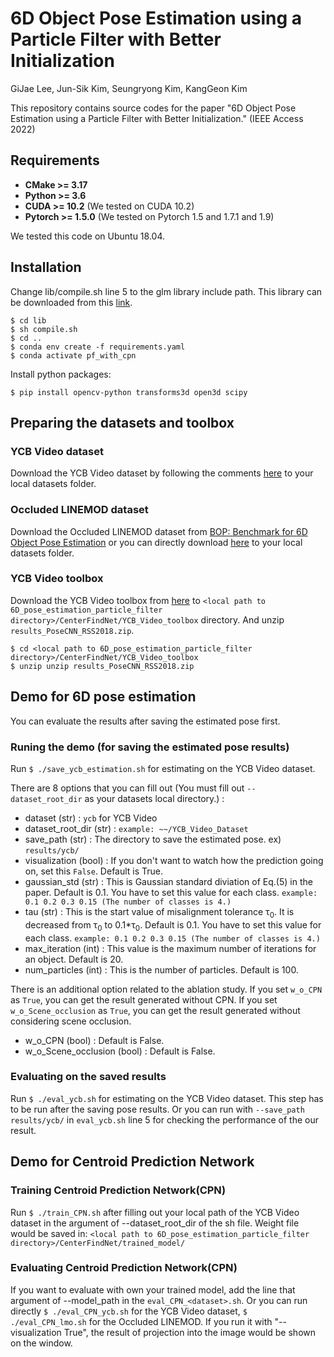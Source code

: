# 6D Object Pose Estimation using a Particle Filter with Better Initialization

GiJae Lee, Jun-Sik Kim, Seungryong Kim, KangGeon Kim

This repository contains source codes for the paper "6D Object Pose Estimation using a Particle Filter with Better Initialization." (IEEE Access 2022)

## Requirements
 * __CMake >= 3.17__
 * __Python >= 3.6__
 * __CUDA >= 10.2__     (We tested on CUDA 10.2)
 * __Pytorch >= 1.5.0__ (We tested on Pytorch 1.5 and 1.7.1 and 1.9)

We tested this code on Ubuntu 18.04.

## Installation

Change lib/compile.sh line 5 to the glm library include path. This library can be downloaded from this [link](https://github.com/g-truc/glm).

    $ cd lib
    $ sh compile.sh
    $ cd ..
    $ conda env create -f requirements.yaml
    $ conda activate pf_with_cpn

Install python packages:

    $ pip install opencv-python transforms3d open3d scipy

## Preparing the datasets and toolbox
### YCB Video dataset
Download the YCB Video dataset by following the comments [here](https://github.com/yuxng/PoseCNN/issues/81) to your local datasets folder.
### Occluded LINEMOD dataset
Download the Occluded LINEMOD dataset from [BOP: Benchmark for 6D Object Pose Estimation](https://bop.felk.cvut.cz/datasets/) or you can directly download [here](https://ptak.felk.cvut.cz/6DB/public/bop_datasets/lmo_test_all.zip) to your local datasets folder.
### YCB Video toolbox
Download the YCB Video toolbox from [here](https://github.com/yuxng/YCB_Video_toolbox) to `<local path to 6D_pose_estimation_particle_filter directory>/CenterFindNet/YCB_Video_toolbox` directory. And unzip `results_PoseCNN_RSS2018.zip`.

    $ cd <local path to 6D_pose_estimation_particle_filter directory>/CenterFindNet/YCB_Video_toolbox
    $ unzip unzip results_PoseCNN_RSS2018.zip
    
## Demo for 6D pose estimation
You can evaluate the results after saving the estimated pose first.
### Runing the demo (for saving the estimated pose results)
Run `$ ./save_ycb_estimation.sh` for estimating on the YCB Video dataset.

There are 8 options that you can fill out (You must fill out `--dataset_root_dir` as your datasets local directory.) :
 * dataset (str) : `ycb` for YCB Video
 * dataset_root_dir (str) : `example: ~~/YCB_Video_Dataset`
 * save_path (str) : The directory to save the estimated pose. ex) `results/ycb/`
 * visualization (bool) : If you don't want to watch how the prediction going on, set this `False`. Default is True.
 * gaussian_std (str) : This is Gaussian standard diviation of Eq.(5) in the paper. Default is 0.1. You have to set this value for each class. `example: 0.1 0.2 0.3 0.15 (The number of classes is 4.)`
 * tau (str) : This is the start value of misalignment tolerance &tau;<sub>0</sub>. It is decreased from &tau;<sub>0</sub> to 0.1*&tau;<sub>0</sub>. Default is 0.1. You have to set this value for each class. `example: 0.1 0.2 0.3 0.15 (The number of classes is 4.)`
 * max_iteration (int) : This value is the maximum number of iterations for an object. Default is 20.
 * num_particles (int) : This is the number of particles. Default is 100.

There is an additional option related to the ablation study.
If you set `w_o_CPN` as `True`, you can get the result generated without CPN.
If you set `w_o_Scene_occlusion` as `True`, you can get the result generated without considering scene occlusion.
 * w_o_CPN (bool) : Default is False.
 * w_o_Scene_occlusion (bool) : Default is False.


### Evaluating on the saved results
Run `$ ./eval_ycb.sh` for estimating on the YCB Video dataset. This step has to be run after the saving pose results. Or you can run with `--save_path results/ycb/` in `eval_ycb.sh` line 5 for checking the performance of the our result.

## Demo for Centroid Prediction Network
### Training Centroid Prediction Network(CPN)
Run `$ ./train_CPN.sh` after filling out your local path of the YCB Video dataset in the argument of --dataset_root_dir of the sh file.
Weight file would be saved in: `<local path to 6D_pose_estimation_particle_filter directory>/CenterFindNet/trained_model/`

### Evaluating Centroid Prediction Network(CPN)
If you want to evaluate with own your trained model, add the line that argument of --model_path in the `eval_CPN_<dataset>.sh`.
Or you can run directly `$ ./eval_CPN_ycb.sh` for the YCB Video dataset, `$ ./eval_CPN_lmo.sh` for the Occluded LINEMOD.
If you run it with "--visualization True", the result of projection into the image would be shown on the window.
